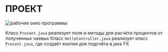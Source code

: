 # ПРОЕКТ
![рабочее окно программы](https://github.com/user-attachments/assets/126beef4-9df3-47af-9473-8c2aac870a9f)

Класс ```Procent.java``` реализует поля и методы для расчёта процентов от полученных чаевых
Класс ```HelloController.java``` реализует класс ```Procent.java```, где создаёт кнопки для подсчёта в java FX  
